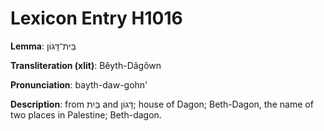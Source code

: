 # Lexicon Entry H1016

**Lemma**: בֵּית־דָּגוֹן

**Transliteration (xlit)**: Bêyth-Dâgôwn

**Pronunciation**: bayth-daw-gohn'

**Description**:
from בַּיִת and דָּגוֹן; house of Dagon; Beth-Dagon, the name of two places in Palestine; Beth-dagon.

